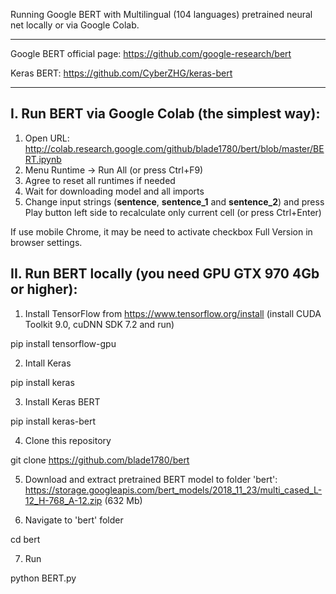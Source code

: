 
Running Google BERT with Multilingual (104 languages) pretrained neural net locally or via Google Colab.

----------
Google BERT official page: https://github.com/google-research/bert

Keras BERT: https://github.com/CyberZHG/keras-bert

----------

I. Run BERT via Google Colab (the simplest way):
------

1. Open URL: http://colab.research.google.com/github/blade1780/bert/blob/master/BERT.ipynb
2. Menu Runtime -> Run All (or press Ctrl+F9)
3. Agree to reset all runtimes if needed
4. Wait for downloading model and all imports
5. Change input strings (**sentence**, **sentence_1** and **sentence_2**) and press Play button left side to recalculate only current cell (or press Ctrl+Enter)

If use mobile Chrome, it may be need to activate checkbox Full Version in browser settings.




II. Run BERT locally (you need GPU GTX 970 4Gb or higher):
------

1. Install TensorFlow from https://www.tensorflow.org/install (install CUDA Toolkit 9.0, cuDNN SDK 7.2 and run)

pip install tensorflow-gpu

2. Intall Keras

pip install keras

3. Install Keras BERT

pip install keras-bert

4. Clone this repository

git clone https://github.com/blade1780/bert

5. Download and extract pretrained BERT model to folder 'bert': https://storage.googleapis.com/bert_models/2018_11_23/multi_cased_L-12_H-768_A-12.zip (632 Mb)

6. Navigate to 'bert' folder

cd bert

7. Run

python BERT.py

